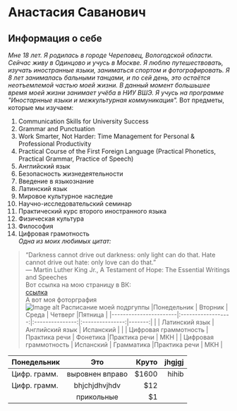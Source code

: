 # Анастасия Саванович
## Информация о себе

*Мне 18 лет. Я родилась в городе Череповец, Вологодской области. Сейчас живу в Одинцово и учусь в Москве. Я люблю путешествовать, изучать иностранные языки, заниматься спортом и фотографировать. Я 8 лет занималась бальными танцами, и по сей день, это остаётся неотъемлемой частью моей жизни. В данный момент большьшее время моей жизни занимает учёба в НИУ ВШЭ. Я учусь на программе "Иностарнные языки и межкультурная коммуникация".*
Вот предметы, которые мы изучаем:
1. Communication Skills for University Success 
2. Grammar and Punctuation 
3. Work Smarter, Not Harder: Time Management for Personal & Professional Productivity 
4. Practical Course of the First Foreign Language (Practical Phonetics, Practical Grammar, Practice of Speech)
5. Английский язык
6. Безопасность жизнедеятельности
7. Введение в языкознание
8. Латинский язык
9. Мировое культурное наследие
10. Научно-исследовательский семинар
11. Практический курс второго иностранного языка
12. Физическая культура
13. Философия
14. Цифровая грамотность  
*Одна из моих любимых цитат:*  
> “Darkness cannot drive out darkness: only light can do that. Hate cannot drive out hate: only love can do that.”  
> ― Martin Luther King Jr., A Testament of Hope: The Essential Writings and Speeches  
Вот ссылка на мою страницу в ВК:  
[ссылка](https://vk.com/id157005825)  
А вот моя фоторграфия  
![Image alt](https://github.com/nastyasavanovich/hw1/blob/master/DSC02262.JPG) 
Расписание моей подргуппы
|Понедельник            | Вторник            | Среда           | Четверг         |Пятница |
|-----------------------|:------------------:|:---------------:|:---------------:|-------:|
|                       | Латинский язык     | Английский язык | Испанский       |        |
| Цифровая граммотность | Практика речи      | Фонетика        |Практика речи    | МКН    |
| Цифровая граммотность | Испанский          | Грамматика      |Практика речи    | МКН    |

| Понедельник   | Это                | Круто | jhgjgj |
| ------------- |:------------------:| -----:|-------:|
| Цифр. грамм.  | выровнен вправо    | $1600 |hihib   |
| Цифр. грамм.  | bhjchjdhvjhdv      |   $12 |        |
|               | прикольные         |    $1 |        |

